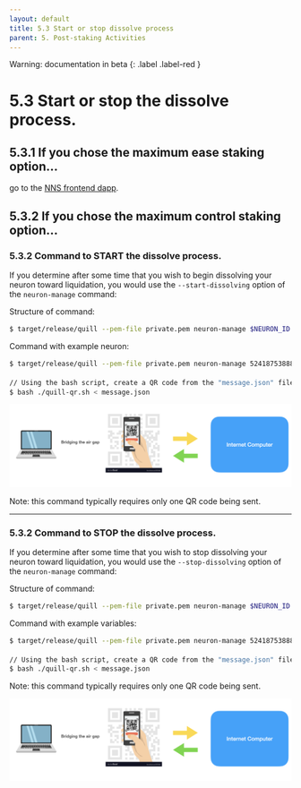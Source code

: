 ```yaml
---
layout: default
title: 5.3 Start or stop dissolve process
parent: 5. Post-staking Activities
---
```

Warning: documentation in beta
{: .label .label-red }

# 5.3 Start or stop the dissolve process.

## 5.3.1 If you chose the **maximum ease staking option**... 

go to the [NNS frontend dapp](https://nns.ic0.app/).

## 5.3.2 If you chose the **maximum control staking option**... 

### 5.3.2 Command to START the dissolve process.

If you determine after some time that you wish to begin dissolving your neuron toward liquidation, you would use the `--start-dissolving` option of the `neuron-manage` command:

Structure of command:
```bash
$ target/release/quill --pem-file private.pem neuron-manage $NEURON_ID --start-dissolving
```

Command with example neuron:
```bash
$ target/release/quill --pem-file private.pem neuron-manage 5241875388871980017 --start-dissolving

// Using the bash script, create a QR code from the "message.json" file created by quill with your message
$ bash ./quill-qr.sh < message.json 
```

![image](../assets/images/qr-code-scan-2.png)

Note: this command typically requires only one QR code being sent.

* * *
### 5.3.2 Command to STOP the dissolve process.

If you determine after some time that you wish to stop dissolving your neuron toward liquidation, you would use the `--stop-dissolving` option of the `neuron-manage` command:

Structure of command:
```bash
$ target/release/quill --pem-file private.pem neuron-manage $NEURON_ID --stop-dissolving 
```

Command with example variables:
```bash
$ target/release/quill --pem-file private.pem neuron-manage 5241875388871980017 --stop-dissolving > message.json

// Using the bash script, create a QR code from the "message.json" file created by quill with your message
$ bash ./quill-qr.sh < message.json 
```

Note: this command typically requires only one QR code being sent.

![image](../assets/images/qr-code-scan-2.png)
